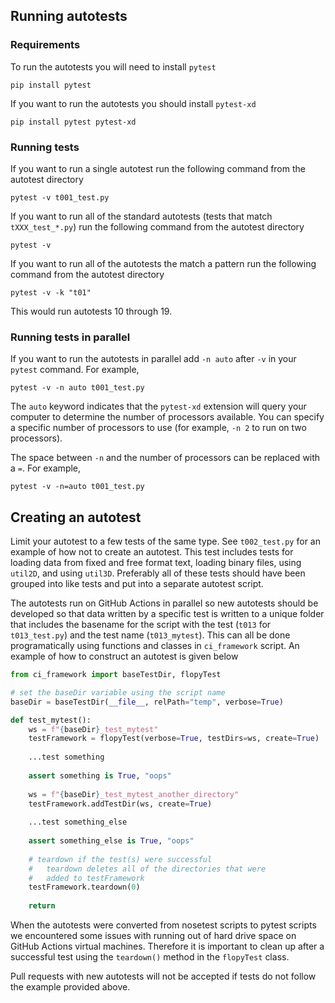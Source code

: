 ## Running autotests

### Requirements
To run the autotests you will need to install `pytest`

    pip install pytest

If you want to run the autotests you should install `pytest-xd`

    pip install pytest pytest-xd

### Running tests
If you want to run a single autotest run the following command from the 
autotest directory

    pytest -v t001_test.py

If you want to run all of the standard autotests (tests that match 
`tXXX_test_*.py`) run the following command from the autotest directory

    pytest -v 

If you want to run all of the autotests the match a pattern run the following
command from the autotest directory

    pytest -v -k "t01"

This would run autotests 10 through 19.


### Running tests in parallel

If you want to run the autotests in parallel add `-n auto` after `-v` in your
`pytest` command. For example,

    pytest -v -n auto t001_test.py

The `auto` keyword indicates that the `pytest-xd` extension will query your 
computer to determine the number of processors available. You can specify a 
specific number of processors to use (for example, `-n 2` to run on two 
processors). 

The space between `-n` and the number of processors can be replaced with a
`=`. For example,

    pytest -v -n=auto t001_test.py


## Creating an autotest

Limit your autotest to a few tests of the same type. See `t002_test.py` for 
an example of how not to create an autotest. This test includes tests for 
loading data from fixed and free format text, loading binary files, using 
`util2D`, and using `util3D`. Preferably all of these tests should have 
been grouped into like tests and put into a separate autotest script.  

The autotests run on GitHub Actions in parallel so new autotests should be
developed so that data written by a specific test is written to a 
unique folder that includes the basename for the script with the test (`t013` 
for `t013_test.py`) and the test name (`t013_mytest`). This can all be done
programatically using functions and classes in `ci_framework` script. An
example of how to construct an autotest is given below

```python
from ci_framework import baseTestDir, flopyTest

# set the baseDir variable using the script name
baseDir = baseTestDir(__file__, relPath="temp", verbose=True)

def test_mytest():
    ws = f"{baseDir}_test_mytest"
    testFramework = flopyTest(verbose=True, testDirs=ws, create=True)
    
    ...test something
    
    assert something is True, "oops"
    
    ws = f"{baseDir}_test_mytest_another_directory"
    testFramework.addTestDir(ws, create=True)
    
    ...test something_else
    
    assert something_else is True, "oops"
    
    # teardown if the test(s) were successful
    #   teardown deletes all of the directories that were
    #   added to testFramework 
    testFramework.teardown(0)
    
    return

```

When the autotests were converted from nosetest scripts to pytest scripts we
encountered some issues with running out of hard drive space on GitHub Actions
virtual machines. Therefore it is important to clean up after a successful 
test using the `teardown()` method in the `flopyTest` class.

Pull requests with new autotests will not be accepted if tests do not follow
the example provided above.
